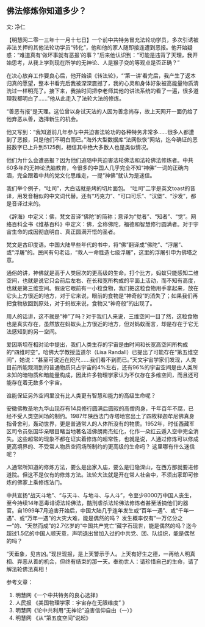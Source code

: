 ## 佛法修炼你知道多少？

文: 净仁

【明慧网二零一三年十一月十七日】一个前中共特务冒充法轮功学员，多次引诱被非法关押的其他法轮功学员“转化”，他和他的家人随即接连遭到恶报。他开始疑惑：“难道真有‘做坏事就有恶报’的事？”后来他认识到：“可能是违背了天理，我开始思考，从我上学到现在所学的无神论、人是猴子变的等观点是否正确？”

在决心放弃工作要良心后，他开始读《转法轮》，“‘第一讲’看完后，我产生了返本归真的愿望，整本书看完后我被深深震撼了，我的心灵和身体好象被高能量物质清洗过一样明亮了。接下来，我抽时间把李老师其他的讲法系统的看了一遍，很多道理我都明白了……”他从此走入了法轮大法的修炼。

“善恶有报”是天理。这位曾以身试天法的人因为善念尚存，故上天网开一面仍给了他弃恶从善，选择新生的机会。

他又写到：“我知道前几年参与中共迫害法轮功的各种特务非常多……很多人都遭到了恶报，只是他们不明白而已。”海外大型数据库“法网恢恢”网站，迄今确证的恶报数字已上升到5125例，相信其中绝大多数人也是类似情况。

他们为什么会遭恶报？因为他们追随中共迫害法轮佛法和法轮佛法修炼者。中共60多年的无神论洗脑教育，令很多的中国人几乎完全不知“神佛”一词的正确内涵，完全跟着中共的党文化思维走，一提“神佛”就认为是迷信。

我们举个例子，“吐司”，大白话就是烤的切片面包。 “吐司”二字是英文toast的音译，用发音相似的中文词代替。还有“巧克力”、“可口可乐”、“汉堡”、“沙发”，都是音译过来的。

《辞海》中定义：佛，梵文音译“佛陀”的简称；意译为“觉者”、“知者”、“觉”。网络百科全书《维基百科》中定义：佛，全称佛陀，福德和智慧修行圆满者。对于宇宙生命的成因彻底明白、真正圆满开悟的圣者。

梵文是古印度语。中国大陆早些年代的书中，将“佛”翻译成“佛陀”、“浮屠”、或“浮屠”的。民间有句老话，“救人一命胜造七级浮屠”，这里的浮屠引申为佛塔之意。

通俗的讲，神佛就是高于人类层次的更高级的生命。打个比方，蚂蚁只能感知二维空间，也就是说它只会前后左右、在长和宽所构成的平面上活动，而不知有高度，也就是第三维空间。假设它眼前有一小粒食物，我们把这粒食物用手拿起来，放在它头上方很近的地方，对于它来说，眼前的食物是“神奇般”的消失了；如果我们再把食物放回到原处，对于蚂蚁来说，食物又“神奇般”的出现了。

用人的话讲，这不就是“神”了吗？对于我们人来说，三维空间一目了然，这粒食物也是真实存在，虽然放在蚂蚁头上方很近的地方，但对蚂蚁而言，却是存在于它无法感知到的另一空间。

爱因斯坦在相对论中提出，我们人类生存的宇宙是由时间和长宽高空间所构成的“四维时空”。哈佛大学教授蓝道尔（Lisa Randall）已提出了可能存在“第五维空间”，她说：“甚至可说近在咫尺……我们看不到而已。”天文宇宙学家们发现，人类目前所能观测到的普通物质只占宇宙的4%左右，还有96%的宇宙空间是由人类所未知的暗物质和暗能量构成，因此许多物理学家认为不仅存在多维空间，而且还可能存在着无数多个宇宙。

谁能保证另外空间里没有比人类更有智慧和能力的高级生命呢？

安徽佛教圣地九华山现存有14具修行圆满后圆寂的高僧肉身，千年百年不腐，已经不受人类空间场的制约。1987年陕西法门寺塔地宫出土了四枚释迦牟尼佛真身指骨舍利，轰动世界，更是普通常人的人体所没有的物质。1952年，时任西藏军区司令员张国华亲眼目睹当地著名活佛朗南杰虹化，化作一朵红云遁入空中完全消失。这些超常的现象不都在证实着修炼的超常性，也就是说，人通过修炼可以修成更高境界的、不受常人物质空间场所制约的更高级的生命吗？ 这里哪有什么迷信呢？

人通常所知道的修炼方法，要么是出家入庙，要么是归隐深山，在西方那就要进修道院。但这不是仅有的修炼方法。法轮大法就是开在常人社会中，不须出家即可修炼的佛家上乘修炼法门。

中共宣扬“战天斗地”、“与天斗、与地斗、与人斗”，令至少8000万中国人丧生，至今持续14年恶毒诽谤法轮佛法，酷刑虐杀法轮佛法修炼者甚至活摘他们的器官。自1999年7月迫害开始后，中国大陆几乎连年发生或“百年一遇”、或“千年一遇”、或“万年一遇”的大灾大难，能是偶然的吗？ 发生概率仅有“一万亿分之一”的、“天然而成”的2.7亿岁的“中国共产党亡”藏字石现世，能是偶然的吗？迄今超过1.5亿的中国人顺天意，声明退出曾加入过的中共党、团、队组织，能是偶然的吗？

“天垂象，见吉凶。”现世现报，是上天警示于人。上天有好生之德，一再给人明真相、弃恶从善的机会，但终有结束的那一天。奉劝世人：请珍惜自己的生命，请了解法轮佛法真相！

参考文章：
1. 明慧网《一个中共特务的良心选择》
2. 人民报 《美国物理学家：宇宙存在无限维度” 》
3. 明慧网《论中共利用“无神论”迫害信仰自由（一）》
4. 明慧网 《从“第五度空间”说起》